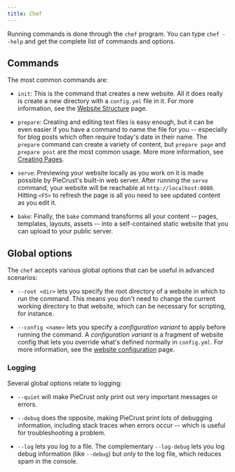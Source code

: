 ```yaml
---
title: Chef
---
```


Running commands is done through the `chef` program. You can type `chef --help`
and get the complete list of commands and options.

## Commands

The most common commands are:

* `init`: This is the command that creates a new website. All it does really is
  create a new directory with a `config.yml` file in it. For more information,
  see the [Website Structure][1] page.

* `prepare`: Creating and editing text files is easy enough, but it can be even
  easier if you have a command to name the file for you -- especially for blog
  posts which often require today's date in their name. The `prepare` command
  can create a variety of content, but `prepare page` and `prepare post` are the
  most common usage. More more information, see [Creating Pages][2].

* `serve`: Previewing your website locally as you work on it is made possible by
  PieCrust's built-in web server. After running the `serve` command, your
  website will be reachable at `http://localhost:8080`. Hitting `<F5>` to
  refresh the page is all you need to see updated content as you edit it.

* `bake`: Finally, the `bake` command transforms all your content -- pages,
  templates, layouts, assets -- into a self-contained static website that you
  can upload to your public server.

[1]: {{docurl('general/creating-websites')}}
[2]: {{docurl('content/creating-pages')}}


## Global options

The `chef` accepts various global options that can be useful in advanced
scenarios:

* `--root <dir>` lets you specify the root directory of a website in which to
  run the command. This means you don't need to change the current working
  directory to that website, which can be necessary for scripting, for instance.

* `--config <name>` lets you specify a *configuration variant* to apply before
  running the command. A *configuration variant* is a fragment of website config
  that lets you override what's defined normally in `config.yml`. For more
  information, see the [website configuration][3] page.

[3]: {{docurl('general/website-config')}}


### Logging

Several global options relate to logging:

* `--quiet` will make PieCrust only print out very important messages
  or errors.
  
* `--debug` does the opposite, making PieCrust print lots of
  debugging information, including stack traces when errors occur -- which is
  useful for troubleshooting a problem.

* `--log` lets you log to a file. The complementary `--log-debug` lets you log
  debug information (like `--debug`) but only to the log file, which reduces
  spam in the console.


